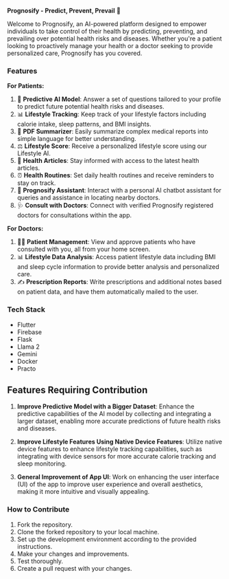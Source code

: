 **Prognosify - Predict, Prevent, Prevail** 🚀

Welcome to Prognosify, an AI-powered platform designed to empower individuals to take control of their health by predicting, preventing, and prevailing over potential health risks and diseases. Whether you're a patient looking to proactively manage your health or a doctor seeking to provide personalized care, Prognosify has you covered.

### Features

**For Patients:**

1. 🧬 **Predictive AI Model**: Answer a set of questions tailored to your profile to predict future potential health risks and diseases.
2. 📊 **Lifestyle Tracking**: Keep track of your lifestyle factors including calorie intake, sleep patterns, and BMI insights.
3. 📑 **PDF Summarizer**: Easily summarize complex medical reports into simple language for better understanding.
4. ⚖️ **Lifestyle Score**: Receive a personalized lifestyle score using our Lifestyle AI.
5. 📰 **Health Articles**: Stay informed with access to the latest health articles.
6. ⏰ **Health Routines**: Set daily health routines and receive reminders to stay on track.
7. 🤖 **Prognosify Assistant**: Interact with a personal AI chatbot assistant for queries and assistance in locating nearby doctors.
8. 🩺 **Consult with Doctors**: Connect with verified Prognosify registered doctors for consultations within the app.

**For Doctors:**

1. 👩‍⚕️ **Patient Management**: View and approve patients who have consulted with you, all from your home screen.
2. 📊 **Lifestyle Data Analysis**: Access patient lifestyle data including BMI and sleep cycle information to provide better analysis and personalized care.
3. ✍️ **Prescription Reports**: Write prescriptions and additional notes based on patient data, and have them automatically mailed to the user.

### Tech Stack

- Flutter
- Firebase
- Flask
- Llama 2
- Gemini
- Docker
- Practo
   
## Features Requiring Contribution

1. **Improve Predictive Model with a Bigger Dataset**: Enhance the predictive capabilities of the AI model by collecting and integrating a larger dataset, enabling more accurate predictions of future health risks and diseases.

2. **Improve Lifestyle Features Using Native Device Features**: Utilize native device features to enhance lifestyle tracking capabilities, such as integrating with device sensors for more accurate calorie tracking and sleep monitoring.

3. **General Improvement of App UI**: Work on enhancing the user interface (UI) of the app to improve user experience and overall aesthetics, making it more intuitive and visually appealing.

### How to Contribute

1. Fork the repository.
2. Clone the forked repository to your local machine.
3. Set up the development environment according to the provided instructions.
4. Make your changes and improvements.
5. Test thoroughly.
6. Create a pull request with your changes.

